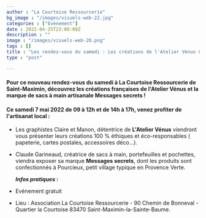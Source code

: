 ```yaml
---
author : "La Courtoise Ressourcerie"
bg_image : "/images/visuels-web-22.jpg"
categories : ["Evènement"]
date : 2022-04-25T23:00:00Z
description : ""
image : "/images/visuels-web-20.png"
tags : []
title : "Les rendez-vous du samedi : Les créations de l'Atelier Vénus & la marque de sacs Messages secrets !"
type : "post"

---
```

#### Pour ce nouveau rendez-vous du samedi à La Courtoise Ressourcerie de Saint-Maximin, découvrez les créations françaises de l'Atelier Vénus et la marque de sacs à main artisanale Messages secrets !

#### **Ce samedi 7 mai 2022 de 09 à 12h et de 14h à 17h, venez profiter de l'artisanat local :**

* Les graphistes Claire et Manon, détentrice de **L'Atelier Vénus** viendront vous présenter leurs créations 100 % éthiques et éco-responsables ( papeterie, cartes postales, accessoires déco...).
* Claude Garineaud, créatrice de sacs à main, portefeuilles et pochettes, viendra exposer sa marque **Messages secrets**, dont les produits sont confectionnés à Pourcieux, petit village typique en Provence Verte.

  **_Infos pratiques_ :**
* Evénement gratuit
* Lieu : Association La Courtoise Ressourcerie - 90 Chemin de Bonneval - Quartier la Courtoise 83470 Saint-Maximin-la-Sainte-Baume.